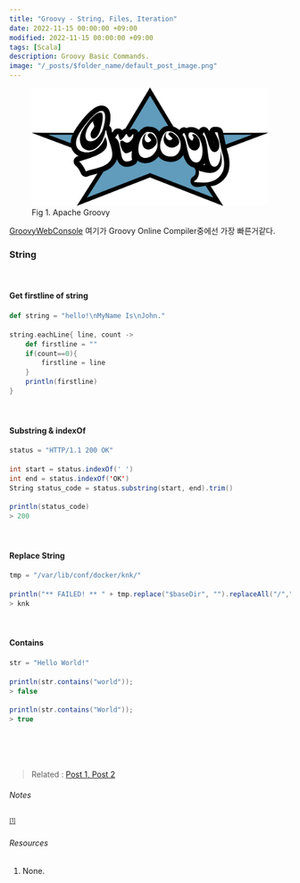 ```yaml
---
title: "Groovy - String, Files, Iteration"
date: 2022-11-15 00:00:00 +09:00
modified: 2022-11-15 00:00:00 +09:00
tags: [Scala]
description: Groovy Basic Commands. 
image: "/_posts/$folder_name/default_post_image.png"
---
```


<figure>
<img src="https://raw.githubusercontent.com/avoholo/avoholo.github.io/master/_posts/Groovy_basic_cmds/default_post_image.png" alt="default_post_image">
<figcaption>Fig 1. Apache Groovy</figcaption>
</figure>





[GroovyWebConsole](https://groovyconsole.appspot.com) 여기가 Groovy Online Compiler중에선 가장 빠른거같다.



### String

<hr style="height:20px; visibility:hidden;" />

#### Get firstline of string

~~~scala
def string = "hello!\nMyName Is\nJohn."

string.eachLine{ line, count ->
	def firstline = ""
	if(count==0){
		firstline = line
	}
	println(firstline)
}
~~~

<hr style="height:20px; visibility:hidden;" />

#### Substring & indexOf

~~~scala
status = "HTTP/1.1 200 OK"

int start = status.indexOf(' ')
int end = status.indexOf('OK')
String status_code = status.substring(start, end).trim()

println(status_code)
> 200
~~~

<hr style="height:20px; visibility:hidden;" />

#### Replace String

~~~scala
tmp = "/var/lib/conf/docker/knk/"

println("** FAILED! ** " + tmp.replace("$baseDir", "").replaceAll("/",""))
> knk
~~~

<hr style="height:20px; visibility:hidden;" />

#### Contains

~~~scala
str = "Hello World!"

println(str.contains("world"));
> false

println(str.contains("World"));
> true
~~~

<hr style="height:20px; visibility:hidden;" />


<hr style="height:20px; visibility:hidden;" />



> Related :
> <a href="/concept-notes">Post 1, </a> 
> <a href="/concept-notes">Post 2</a> 




###### Notes
<small id="medium-ref"><sup>[[1]](#medium)</sup> </small>

###### Resources
1. None.